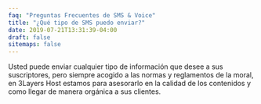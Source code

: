 ```yaml
---
faq: "Preguntas Frecuentes de SMS & Voice"
title: "¿Qué tipo de SMS puedo enviar?"
date: 2019-07-21T13:31:39-04:00
draft: false
sitemaps: false
---
```


Usted puede enviar cualquier tipo de información que desee a sus suscriptores, pero siempre acogido a las normas y reglamentos de la moral, en 3Layers Host estamos para asesorarlo en la calidad de los contenidos y como llegar de manera orgánica a sus clientes.